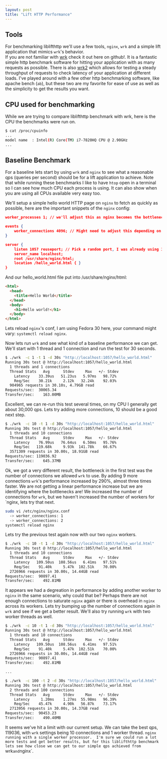 ```yaml
---
layout: post
title: "Lift HTTP Performance"
---
```


## Tools

For benchmarking liblifthttp we'll use a few tools, `nginx`, `wrk` and a simple lift application that mimics `wrk`'s behavior.  
If you are not familiar with [wrk](https://github.com/wg/wrk) check it out here on github!.  It is a fantastic simple
http benchmark software for hitting your application with as many requests as possible.  There is also [wrk2](https://github.com/giltene/wrk2) 
which allows for testing a steady throughput of requests to check latency of your application at different loads.
I've played around with a few other http benchmarking software, like apache bench (`ab`), but these two are my favorite for
ease of use as well as the simplicity to get the results you want.

## CPU used for benchmarking

While we are trying to compare liblifthttp benchmark with wrk, here is the CPU the benchmarks were run on.

```bash
$ cat /proc/cpuinfo 
...
model name	: Intel(R) Core(TM) i7-7820HQ CPU @ 2.90GHz
...
```

## Baseline Benchmark

For a baseline lets start by using `wrk` and `nginx` to see what a reasonable qps (queries per second) should be for
a lift application to achieve.  Note that while running these benchmarks I like to have `htop` open in a terminal so
I can see how much CPU each process is using.  It can also show when you are using all CPUs available very easy too.

We'll setup a simple hello world HTTP page on `nginx` to fetch as quickly as possible, here are the important snippets of the `nginx` config:

```json
worker_processes 1; // we'll adjust this as nginx becomes the bottleneck, but start with 1 for simplicity

events {
    worker_connections 4096; // Might need to adjust this depending on how far we go, 4096 should be plenty for now.
}

server {
    listen 1057 reuseport; // Pick a random port, I was already using 1057 for something else
    server_name localhost;
    root /usr/share/nginx/html;
    location /hello_world.html { }
}
```

And our hello_world.html file put into /usr/share/nginx/html:
```html
<html>
  <head>
    <title>Hello World</title>
  </head>
  <body>
    <h1>Hello world!</h1>
  </body>
</html>
```

Lets reload `nginx`'s conf, I am using Fedora 30 here, your command might vary: `systemctl reload nginx`.

Now lets run `wrk` and see what kind of a baseline performance we can get.  We'll start with 1 thread and 1 connection
and run the test for 30 seconds.

```bash
$ ./wrk  -c 1 -t 1 -d 30s "http://localhost:1057/hello_world.html"
Running 30s test @ http://localhost:1057/hello_world.html
  1 threads and 1 connections
  Thread Stats   Avg      Stdev     Max   +/- Stdev
    Latency    33.39us   51.23us   5.97ms   98.72%
    Req/Sec    30.21k     2.12k   32.24k    92.03%
  904965 requests in 30.10s, 4.79GB read
Requests/sec:  30065.34
Transfer/sec:    163.00MB
```

Excellent, we can re-run this test several times, on my CPU I generally get about 30,000 qps.
Lets try adding more connections, 10 should be a good next step.

```bash
$ ./wrk  -c 10 -t 1 -d 30s "http://localhost:1057/hello_world.html"
Running 30s test @ http://localhost:1057/hello_world.html
  1 threads and 10 connections
  Thread Stats   Avg      Stdev     Max   +/- Stdev
    Latency    76.99us   76.64us   6.50ms   95.76%
    Req/Sec   119.68k     9.93k  141.78k    66.67%
  3571309 requests in 30.00s, 18.91GB read
Requests/sec: 119036.92
Transfer/sec:    645.37MB
```

Ok, we got a very different result, the bottleneck in the first test was the number of connections we allowed `wrk` to use.
By adding 9 more connections `wrk`'s performance increased by 290%, almost three times faster.  We are not getting a linear
performance increase but we are identifying where the bottlenecks are!  We increased the number of connections for `wrk`, but 
we haven't increased the number of workers for `nginx, lets try that next.

```bash
sudo vi /etc/nginx/nginx.conf
  -> worker_connections: 1
  -> worker_connections: 2
systemctl reload nginx
```

Lets try the previous test again now with our two `nginx` workers.

```bash
$ ./wrk  -c 10 -t 1 -d 30s "http://localhost:1057/hello_world.html"
Running 30s test @ http://localhost:1057/hello_world.html
  1 threads and 10 connections
  Thread Stats   Avg      Stdev     Max   +/- Stdev
    Latency   109.50us  108.56us   6.41ms   97.51%
    Req/Sec    91.40k     5.47k  102.51k    70.00%
  2726966 requests in 30.00s, 14.44GB read
Requests/sec:  90897.41
Transfer/sec:    492.81MB
```

It appears we had a degreation in performance by adding another worker to `nginx` in the same scenario, why could that be?
Perhaps there are not enough connections to saturate `nginx` again or there is overhead in `nginx` across its workers.
Lets try bumping up the number of connections again in `wrk` and see if we get a better result.  We'll also try running
`wrk` with two worker threads as well.

```bash
$ ./wrk  -c 10 -t 1 -d 30s "http://localhost:1057/hello_world.html"
Running 30s test @ http://localhost:1057/hello_world.html
  1 threads and 10 connections
  Thread Stats   Avg      Stdev     Max   +/- Stdev
    Latency   109.50us  108.56us   6.41ms   97.51%
    Req/Sec    91.40k     5.47k  102.51k    70.00%
  2726966 requests in 30.00s, 14.44GB read
Requests/sec:  90897.41
Transfer/sec:    492.81MB

...

$ ./wrk  -c 100 -t 2 -d 30s "http://localhost:1057/hello_world.html"
Running 30s test @ http://localhost:1057/hello_world.html
  2 threads and 100 connections
  Thread Stats   Avg      Stdev     Max   +/- Stdev
    Latency     1.20ms    1.27ms  55.98ms   96.39%
    Req/Sec    45.47k     4.90k   56.87k    73.17%
  2713956 requests in 30.00s, 14.37GB read
Requests/sec:  90453.23
Transfer/sec:    490.40MB
```

It seems we've hit a limit with our current setup.  We can take the best qps, 119036, with `wrk` settings being 10 connections and 1 worker thread.
`nginx running with a single worker processor.  I'm sure we could run a lot more tests and get better results, but for this liblifthttp benchmark
lets see how close we can get to our simple qps achieved from `wrk` and `nginx`.





